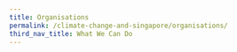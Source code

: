 ```yaml
---
title: Organisations
permalink: /climate-change-and-singapore/organisations/
third_nav_title: What We Can Do
---
```

